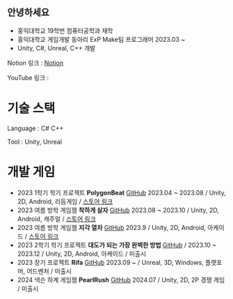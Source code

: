 ## 안녕하세요
* 홍익대학교 19학번 컴퓨터공학과 재학
* 홍익대학교 게임개발 동아리 ExP Make팀 프로그래머 2023.03 ~ 
* Unity, C#, Unreal, C++ 개발

Notion 링크 : [Notion](https://www.notion.so/5dcca432fddc4e618cdcbe82a4126a96)

YouTube 링크 : 


# 기술 스택
Language : C# C++

Tool : Unity, Unreal


# 개발 게임
* 2023 1학기 학기 프로젝트 **PolygonBeat** [GitHub](https://github.com/hans4809/Polygon_Beat) 2023.04 ~ 2023.08 / Unity, 2D, Android, 리듬게임 / [스토어 링크](https://play.google.com/store/apps/details?id=com.ExPStudio.PolygonBeat_Test&hl=ko)
* 2023 여름 방학 게임잼 **착하게 살자** [GitHub](https://github.com/Jinius36/0807Gamejam) 2023.08 ~ 2023.10 / Unity, 2D, Android, 캐주얼 / [스토어 링크](https://play.google.com/store/apps/details?id=com.ExPStudio.BeKind&hl=ko-KR)
* 2023 여름 방학 게임잼 **지각 열차** [GitHub](https://github.com/hans4809/Emergency) 2023.9 / Unity, 2D, Android, 아케이드 / [스토어 링크](https://play.google.com/store/apps/details?id=com.Emergency.ExP&hl=ko-KR)
* 2023 2학기 학기 프로젝트 **대도가 되는 가장 완벽한 방법** [GitHub](https://github.com/hans4809/To_Be_Thief) / 2023.10 ~ 2023.12 / Unity, 2D, Android, 아케이드 / 미출시
* 2023 장기 프로젝트 **Rifa** [GitHub](https://github.com/hans4809/Rifa) 2023.09 ~  / Unreal, 3D, Windows, 플랫포머, 어드벤처 / 미출시
* 2024 넥슨 하계 게임잼 **PearlRush** [GitHub](https://github.com/hans4809/Pearl) 2024.07 / Unity, 2D, 2P 경쟁 게임 / 미출시
